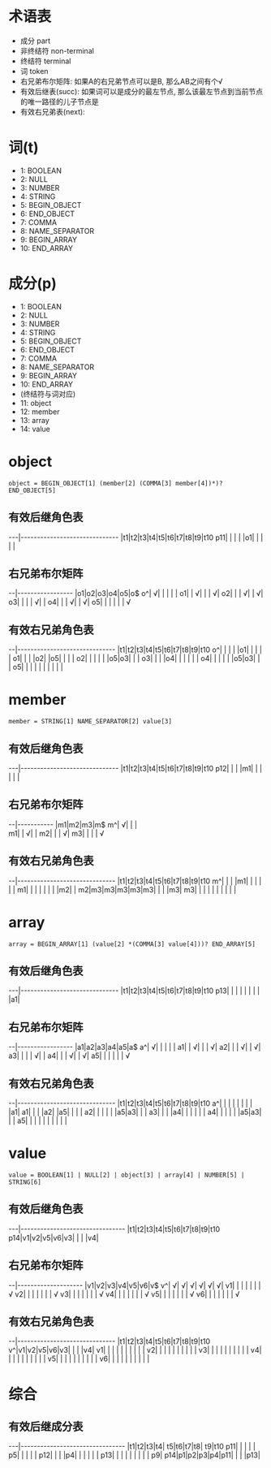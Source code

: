 # 术语表
- 成分 part
- 非终结符 non-terminal
- 终结符 terminal
- 词 token
- 右兄弟布尔矩阵: 如果A的右兄弟节点可以是B, 那么AB之间有个√
- 有效后继表(succ): 如果词可以是成分的最左节点, 那么该最左节点到当前节点的唯一路径的儿子节点是
- 有效右兄弟表(next): 

# 词(t)
- 1: BOOLEAN
- 2: NULL
- 3: NUMBER
- 4: STRING
- 5: BEGIN_OBJECT
- 6: END_OBJECT
- 7: COMMA
- 8: NAME_SEPARATOR
- 9: BEGIN_ARRAY
- 10: END_ARRAY

# 成分(p)
- 1: BOOLEAN
- 2: NULL
- 3: NUMBER
- 4: STRING
- 5: BEGIN_OBJECT
- 6: END_OBJECT
- 7: COMMA
- 8: NAME_SEPARATOR
- 9: BEGIN_ARRAY
- 10: END_ARRAY
- (终结符与词对应)
- 11: object
- 12: member 
- 13: array
- 14: value




# object
`object = BEGIN_OBJECT[1] (member[2] (COMMA[3] member[4])*)? END_OBJECT[5]`

## 有效后继角色表

---|------------------------------
   |t1|t2|t3|t4|t5|t6|t7|t8|t9|t10
p11|  |  |  |  |o1|  |  |  |  |

## 右兄弟布尔矩阵

--|-----------------
  |o1|o2|o3|o4|o5|o$
o^| √|  |  |  |  |
o1|  | √|  |  | √|
o2|  |  | √|  | √|
o3|  |  |  | √|  |
o4|  |  | √|  | √|
o5|  |  |  |  |  | √

## 有效右兄弟角色表

--|------------------------------
  |t1|t2|t3|t4|t5|t6|t7|t8|t9|t10
o^|  |  |  |  |o1|  |  |  |  | 
o1|  |  |  |o2|  |o5|  |  |  |
o2|  |  |  |  |  |o5|o3|  |  |
o3|  |  |  |o4|  |  |  |  |  |
o4|  |  |  |  |  |o5|o3|  |  |
o5|  |  |  |  |  |  |  |  |  |






# member
`member = STRING[1] NAME_SEPARATOR[2] value[3]`

## 有效后继角色表

---|------------------------------
   |t1|t2|t3|t4|t5|t6|t7|t8|t9|t10
p12|  |  |  |m1|  |  |  |  |  |

## 右兄弟布尔矩阵

--|-----------
  |m1|m2|m3|m$
m^| √|  |  |  
m1|  | √|  |
m2|  |  | √|
m3|  |  |  | √

## 有效右兄弟角色表

--|------------------------------
  |t1|t2|t3|t4|t5|t6|t7|t8|t9|t10
m^|  |  |  |m1|  |  |  |  |  | 
m1|  |  |  |  |  |  |  |m2|  |
m2|m3|m3|m3|m3|m3|  |  |  |m3|
m3|  |  |  |  |  |  |  |  |  |




# array
`array = BEGIN_ARRAY[1] (value[2] *(COMMA[3] value[4]))? END_ARRAY[5]`

## 有效后继角色表
 
---|------------------------------
   |t1|t2|t3|t4|t5|t6|t7|t8|t9|t10
p13|  |  |  |  |  |  |  |  |a1|

## 右兄弟布尔矩阵

--|-----------------
  |a1|a2|a3|a4|a5|a$
a^| √|  |  |  |  | 
a1|  | √|  |  | √|
a2|  |  | √|  | √|
a3|  |  |  | √|  |
a4|  |  | √|  | √|
a5|  |  |  |  |  | √

## 有效右兄弟角色表

--|------------------------------
  |t1|t2|t3|t4|t5|t6|t7|t8|t9|t10
a^|  |  |  |  |  |  |  |  |a1| 
a1|  |  |  |a2|  |a5|  |  |  |
a2|  |  |  |  |  |a5|a3|  |  |
a3|  |  |  |a4|  |  |  |  |  |
a4|  |  |  |  |  |a5|a3|  |  |
a5|  |  |  |  |  |  |  |  |  |







# value
`value = BOOLEAN[1] | NULL[2] | object[3] | array[4] | NUMBER[5] | STRING[6]`

## 有效后继角色表
 
---|--------------------------------
   |t1|t2|t3|t4|t5|t6|t7|t8|t9|t10
p14|v1|v2|v5|v6|v3|  |  |  |v4|

## 右兄弟布尔矩阵

--|--------------------
  |v1|v2|v3|v4|v5|v6|v$
v^| √| √| √| √| √| √| 
v1|  |  |  |  |  |  | √
v2|  |  |  |  |  |  | √
v3|  |  |  |  |  |  | √
v4|  |  |  |  |  |  | √
v5|  |  |  |  |  |  | √
v6|  |  |  |  |  |  | √

## 有效右兄弟角色表

--|------------------------------
  |t1|t2|t3|t4|t5|t6|t7|t8|t9|t10 
v^|v1|v2|v5|v6|v3|  |  |  |v4|
v1|  |  |  |  |  |  |  |  |  |
v2|  |  |  |  |  |  |  |  |  |
v3|  |  |  |  |  |  |  |  |  |
v4|  |  |  |  |  |  |  |  |  |
v5|  |  |  |  |  |  |  |  |  |
v6|  |  |  |  |  |  |  |  |  |

# 综合

## 有效后继成分表
 
---|--------------------------------
   |t1|t2|t3|t4| t5|t6|t7|t8| t9|t10
p11|  |  |  |  | p5|  |  |  |   |
p12|  |  |  |p4|   |  |  |  |   |
p13|  |  |  |  |   |  |  |  | p9|
p14|p1|p2|p3|p4|p11|  |  |  |p13|
